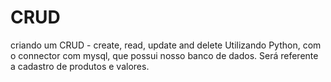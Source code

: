 # CRUD
criando um CRUD - create, read, update and delete
Utilizando Python, com o connector com mysql, que possui nosso banco de dados.
Será referente a cadastro de produtos e valores.
